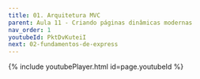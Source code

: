 ```yaml
---
title: 01. Arquitetura MVC
parent: Aula 11 - Criando páginas dinâmicas modernas
nav_order: 1
youtubeId: PktDvKuteiI
next: 02-fundamentos-de-express
---
```

{% include youtubePlayer.html id=page.youtubeId %}
